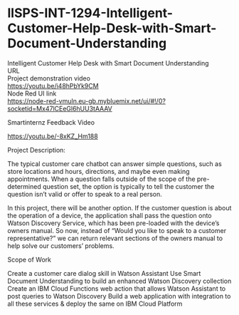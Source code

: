# llSPS-INT-1294-Intelligent-Customer-Help-Desk-with-Smart-Document-Understanding
Intelligent Customer Help Desk with Smart Document Understanding<br/>
URL<br/>
Project demonstration video  
https://youtu.be/i48hPbYk9CM  
Node Red UI link<br/>
https://node-red-vmuln.eu-gb.mybluemix.net/ui/#!/0?socketid=Mx47lCEeGl6hUU3tAAAV

Smartinternz Feedback Video

https://youtu.be/-8xKZ_Hm188


Project Description:

The typical customer care chatbot can answer simple questions, such as store locations and hours, directions, and maybe even making appointments. When a question falls outside of the scope of the pre-determined question set, the option is typically to tell the customer the question isn’t valid or offer to speak to a real person.  

In this project, there will be another option. If the customer question is about the operation of a device, the application shall pass the question onto Watson Discovery Service, which has been pre-loaded with the device’s owners manual. So now, instead of “Would you like to speak to a customer representative?” we can return relevant sections of the owners manual to help solve our customers’ problems.


Scope of Work

Create a customer care dialog skill in Watson Assistant
Use Smart Document Understanding to build an enhanced Watson Discovery collection
Create an IBM Cloud Functions web action that allows Watson Assistant to post queries to Watson Discovery
Build a web application with integration to all these services & deploy the same on IBM Cloud Platform
